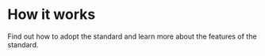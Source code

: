 # How it works

Find out how to adopt the standard and learn more about the features of the standard.
